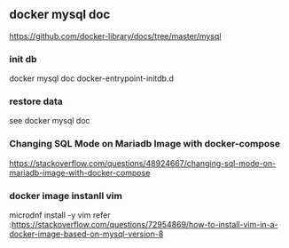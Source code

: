 ## docker mysql doc 
https://github.com/docker-library/docs/tree/master/mysql

### init db 
 docker mysql doc  docker-entrypoint-initdb.d
### restore data
see docker mysql doc 

### Changing SQL Mode on Mariadb Image with docker-compose
https://stackoverflow.com/questions/48924667/changing-sql-mode-on-mariadb-image-with-docker-compose

### docker image instanll vim 
microdnf install -y vim
refer :https://stackoverflow.com/questions/72954869/how-to-install-vim-in-a-docker-image-based-on-mysql-version-8
